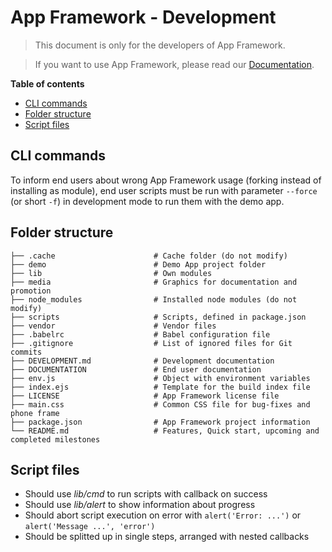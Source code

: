 # App Framework - Development

> This document is only for the developers of App Framework.

> If you want to use App Framework, please read our [Documentation](DOCUMENTATION.md).

**Table of contents**

- [CLI commands](#cli-commands)
- [Folder structure](#folder-structure)
- [Script files](#script-files)

## CLI commands

To inform end users about wrong App Framework usage (forking instead of installing as module), end user scripts must be run with parameter `--force` (or short `-f`) in development mode to run them with the demo app.

## Folder structure

```
├── .cache                      # Cache folder (do not modify)
├── demo                        # Demo App project folder
├── lib                         # Own modules
├── media                       # Graphics for documentation and promotion
├── node_modules                # Installed node modules (do not modify)
├── scripts                     # Scripts, defined in package.json
├── vendor                      # Vendor files
├── .babelrc                    # Babel configuration file
├── .gitignore                  # List of ignored files for Git commits
├── DEVELOPMENT.md              # Development documentation
├── DOCUMENTATION               # End user documentation
├── env.js                      # Object with environment variables
├── index.ejs                   # Template for the build index file
├── LICENSE                     # App Framework license file
├── main.css                    # Common CSS file for bug-fixes and phone frame
├── package.json                # App Framework project information
└── README.md                   # Features, Quick start, upcoming and completed milestones
```

## Script files

- Should use *lib/cmd* to run scripts with callback on success
- Should use *lib/alert* to show information about progress
- Should abort script execution on error with `alert('Error: ...')` or `alert('Message ...', 'error')`
- Should be splitted up in single steps, arranged with nested callbacks
